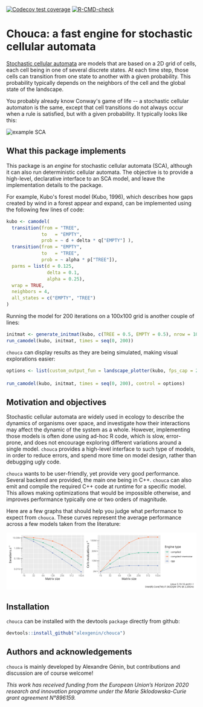 
<!-- badges: start -->
[![Codecov test coverage](https://codecov.io/gh/alexgenin/chouca/branch/master/graph/badge.svg)](https://app.codecov.io/gh/alexgenin/chouca?branch=master)
[![R-CMD-check](https://github.com/alexgenin/chouca/actions/workflows/R-CMD-check.yaml/badge.svg)](https://github.com/alexgenin/chouca/actions/workflows/R-CMD-check.yaml)
<!-- badges: end -->

# Chouca: a fast engine for stochastic cellular automata

[Stochastic cellular automata](https://en.wikipedia.org/wiki/Stochastic_cellular_automaton)
are models that are based on a 2D grid of cells, each cell being in one of
several discrete states. At each time step, those cells can transition from
one state to another with a given probability. This probability typically
depends on the neighbors of the cell and the global state of the landscape.

You probably already know Conway's game of life -- a stochastic cellular
automaton is the same, except that cell transitions do not always occur when
a rule is satisfied, but with a given probability. It typically looks like this:

![example SCA](https://alex.lecairn.org/files/chouca_sca_gifcreate.gif)

## What this package implements

This package is an *engine* for stochastic cellular automata (SCA), although
it can also run deterministic cellular automata. The objective is to provide
a high-level, declarative interface to an SCA model, and leave the implementation 
details to the package.

For example, Kubo's forest model (Kubo, 1996), which describes how gaps created
by wind in a forest appear and expand, can be implemented using the following
few lines of code:

```r
kubo <- camodel(
  transition(from = "TREE",
             to   = "EMPTY",
             prob = ~ d + delta * q["EMPTY"] ),
  transition(from = "EMPTY",
             to   = "TREE",
             prob = ~ alpha * p["TREE"]),
  parms = list(d = 0.125,
               delta = 0.1,
               alpha = 0.25),
  wrap = TRUE,
  neighbors = 4,
  all_states = c("EMPTY", "TREE")
)
```

Running the model for 200 iterations on a 100x100 grid is another couple of lines:

```r
initmat <- generate_initmat(kubo, c(TREE = 0.5, EMPTY = 0.5), nrow = 100, nc = 100)
run_camodel(kubo, initmat, times = seq(0, 200))
```

`chouca` can display results as they are being simulated, making visual
explorations easier:

```r
options <- list(custom_output_fun = landscape_plotter(kubo, fps_cap = 24))

run_camodel(kubo, initmat, times = seq(0, 200), control = options)
```


## Motivation and objectives

Stochastic cellular automata are widely used in ecology to describe the dynamics of
organisms over space, and investigate how their interactions may affect the dynamic
of the system as a whole. However, implementing those models is often done using ad-hoc
R code, which is slow, error-prone, and does not encourage exploring different
variations around a single model. `chouca` provides a high-level interface to
such type of models, in order to reduce errors, and spend more time on model design,
rather than debugging ugly code.

`chouca` wants to be user-friendly, yet provide very good performance.
Several backend are provided, the main one being in C++. `chouca` can also
emit and compile the required C++ code at runtime for a specific model. This
allows making optimizations that would be impossible otherwise, and improves
performance typically one or two orders of magnitude.

Here are a few graphs that should help you judge what performance to expect from
`chouca`. These curves represent the average performance across a few models
taken from the literature:

![benchmark_results](./benchmarks_last_commit.png)



## Installation

`chouca` can be installed with the devtools `package` directly from github:

```r
devtools::install_github("alexgenin/chouca")
```


## Authors and acknowledgements

`chouca` is mainly developed by Alexandre Génin, but contributions and
discussion are of course welcome!

*This work has received funding from the European Union’s Horizon 2020 research and innovation programme under the Marie Sklodowska-Curie grant agreement N°896159.*

